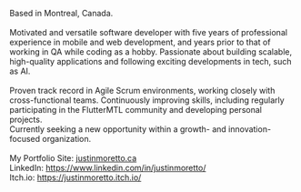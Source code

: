 Based in Montreal, Canada.
<br><br>
Motivated and versatile software developer with five years of professional experience in mobile and web development, and years prior to that of working in QA while coding as a hobby. Passionate about building scalable, high-quality applications and following exciting developments in tech, such as AI.
<br><br>
Proven track record in Agile Scrum environments, working closely with cross-functional teams. Continuously improving skills, including regularly participating in the FlutterMTL community and developing personal projects.
<br>
Currently seeking a new opportunity within a growth- and innovation-focused organization.
<br><br>
My Portfolio Site: [justinmoretto.ca](https://justin-moretto.github.io/portfolio_website/)
<br>
LinkedIn: https://www.linkedin.com/in/justinmoretto/
<br> 
Itch.io: https://justinmoretto.itch.io/
